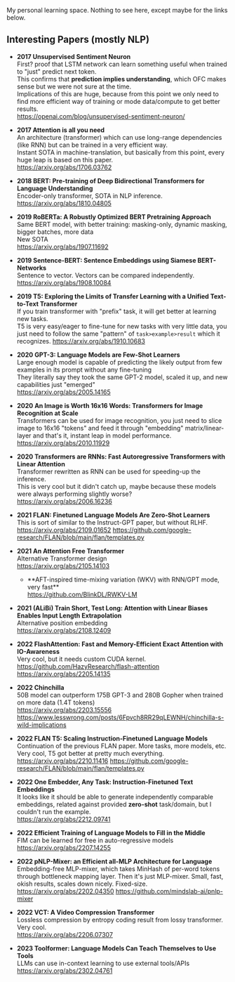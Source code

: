 My personal learning space. Nothing to see here, except maybe for the links below.

## Interesting Papers (mostly NLP)

- **2017 Unsupervised Sentiment Neuron**\
  First? proof that LSTM network can learn something useful when trained to "just" predict next token.\
  This confirms that **prediction implies understanding**, which OFC makes sense but we were not sure at the time.\
  Implications of this are huge, because from this point we only need to find more efficient way of training or mode data/compute to get better results.\
  https://openai.com/blog/unsupervised-sentiment-neuron/

- **2017 Attention is all you need**\
  An architecture (transformer) which can use long-range dependencies (like RNN) but can be trained in a very efficient way.\
  Instant SOTA in machine-translation, but basically from this point, every huge leap is based on this paper.\
  https://arxiv.org/abs/1706.03762

- **2018 BERT: Pre-training of Deep Bidirectional Transformers for Language Understanding**\
  Encoder-only transformer, SOTA in NLP inference.\
  https://arxiv.org/abs/1810.04805

- **2019 RoBERTa: A Robustly Optimized BERT Pretraining Approach**\
  Same BERT model, with better training: masking-only, dynamic masking, bigger batches, more data\
  New SOTA\
  https://arxiv.org/abs/1907.11692

- **2019 Sentence-BERT: Sentence Embeddings using Siamese BERT-Networks**\
  Sentence to vector. Vectors can be compared independently.\
  https://arxiv.org/abs/1908.10084

- **2019 T5: Exploring the Limits of Transfer Learning with a Unified Text-to-Text Transformer**\
  If you train transformer with "prefix" task, it will get better at learning new tasks.\
  T5 is very easy/eager to fine-tune for new tasks with very little data, you just need to follow the same "pattern" of `task>example>result` which it recognizes.
  https://arxiv.org/abs/1910.10683

- **2020 GPT-3: Language Models are Few-Shot Learners**\
  Large enough model is capable of predicting the likely output from few examples in its prompt without any fine-tuning\
  They literally say they took the same GPT-2 model, scaled it up, and new capabilities just "emerged"\
  https://arxiv.org/abs/2005.14165

- **2020 An Image is Worth 16x16 Words: Transformers for Image Recognition at Scale**\
  Transformers can be used for image recognition, you just need to slice image to 16x16 "tokens" and feed it through "embedding" matrix/linear-layer and that's it, instant leap in model performance.\
  https://arxiv.org/abs/2010.11929

- **2020 Transformers are RNNs: Fast Autoregressive Transformers with Linear Attention**\
  Transformer rewritten as RNN can be used for speeding-up the inference.\
  This is very cool but it didn't catch up, maybe because these models were always performing slightly worse?\
  https://arxiv.org/abs/2006.16236

- **2021 FLAN: Finetuned Language Models Are Zero-Shot Learners**\
  This is sort of similar to the Instruct-GPT paper, but without RLHF.\
  https://arxiv.org/abs/2109.01652
  https://github.com/google-research/FLAN/blob/main/flan/templates.py

- **2021 An Attention Free Transformer**\
  Alternative Transformer design\
  https://arxiv.org/abs/2105.14103
  - **AFT-inspired time-mixing variation (WKV) with RNN/GPT mode, very fast\**\
    https://github.com/BlinkDL/RWKV-LM

- **2021 (ALiBi) Train Short, Test Long: Attention with Linear Biases Enables Input Length Extrapolation**\
  Alternative position embedding\
  https://arxiv.org/abs/2108.12409

- **2022 FlashAttention: Fast and Memory-Efficient Exact Attention with IO-Awareness**\
  Very cool, but it needs custom CUDA kernel.\
  https://github.com/HazyResearch/flash-attention
  https://arxiv.org/abs/2205.14135

- **2022 Chinchilla**\
  50B model can outperform 175B GPT-3 and 280B Gopher when trained on more data (1.4T tokens)\
  https://arxiv.org/abs/2203.15556
  https://www.lesswrong.com/posts/6Fpvch8RR29qLEWNH/chinchilla-s-wild-implications

- **2022 FLAN T5: Scaling Instruction-Finetuned Language Models**\
  Continuation of the previous FLAN paper. More tasks, more models, etc.\
  Very cool, T5 got better at pretty much everything.\
  https://arxiv.org/abs/2210.11416
  https://github.com/google-research/FLAN/blob/main/flan/templates.py

- **2022 One Embedder, Any Task: Instruction-Finetuned Text Embeddings**\
  It looks like it should be able to generate independently comparable embeddings, related against provided **zero-shot** task/domain, but I couldn't run the example.\
  https://arxiv.org/abs/2212.09741

- **2022 Efficient Training of Language Models to Fill in the Middle**\
  FIM can be learned for free in auto-regressive models\
  https://arxiv.org/abs/2207.14255

- **2022 pNLP-Mixer: an Efficient all-MLP Architecture for Language**\
  Embedding-free MLP-mixer, which takes MinHash of per-word tokens through bottleneck mapping layer. Then it's just MLP-mixer. Small, fast, okish results, scales down nicely. Fixed-size.
  https://arxiv.org/abs/2202.04350
  https://github.com/mindslab-ai/pnlp-mixer

- **2022 VCT: A Video Compression Transformer**\
  Lossless compression by entropy coding result from lossy transformer. Very cool.\
  https://arxiv.org/abs/2206.07307

- **2023 Toolformer: Language Models Can Teach Themselves to Use Tools**\
  LLMs can use in-context learning to use external tools/APIs\
  https://arxiv.org/abs/2302.04761
